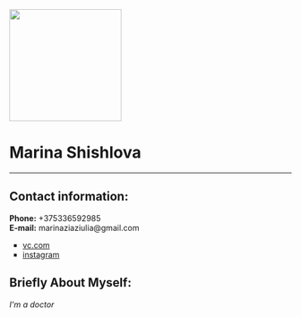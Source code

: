 <!DOCTYPE html>
<html >
<head>
    <meta charset="UTF-8">
<!--   <title>My CV</title> -->
</head>
<body>
    <img src="https://sun9-88.userapi.com/impf/c637426/v637426462/53719/QevzCEZLirs.jpg?size=1280x1280&quality=96&sign=51ee3e0b9b111fff5f22d9fbee6cf4e1&type=album" width="200">
 <h1>Marina Shishlova</h1>

 <hr>

 <h2>Contact information:</h2>
<b>Phone:</b> +375336592985 <br>
<b>E-mail:</b> marinaziaziulia@gmail.com <br>
<ul type="square">
    <li><a href="https://vk.com/id16903462"
        target="blank">vc.com</a></li>
    <li><a href="https://www.instagram.com/shishlova_mary"
        target="blank">instagram</a></li>
    
 </ul>   
 <h2>Briefly About Myself:</h2>
<P><em>I'm a doctor </em></P>
    
 </ul>  
